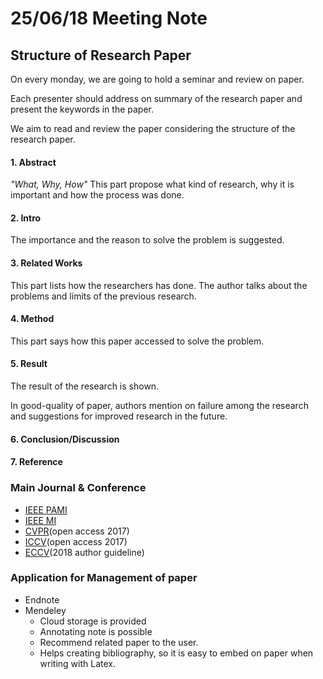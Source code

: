 
# 25/06/18 Meeting Note

## Structure of Research Paper

On every monday, we are going to hold a seminar and review on paper.

Each presenter should address on summary of the research paper and present the keywords in the paper.

We aim to read and review the paper considering the structure of the research paper. 

#### 1. Abstract
*"What, Why, How"*
This part propose what kind of research, why it is important and how the process was done.

#### 2. Intro
  The importance and the reason to solve the problem is suggested.
 
#### 3. Related Works
  This part lists how the researchers has done. The author talks about the problems and limits of the previous research.

#### 4. Method
  This part says how this paper accessed to solve the problem.
  
#### 5. Result
  The result of the research is shown.
  
  In good-quality of paper, authors mention on failure among the research and suggestions for improved research in the future.
  
#### 6. Conclusion/Discussion

#### 7. Reference
  
  
  
### Main Journal & Conference 
- [IEEE PAMI](https://ieeexplore.ieee.org/xpl/aboutJournal.jsp?punumber=34)
- [IEEE MI](https://ieeexplore.ieee.org/xpl/aboutJournal.jsp?punumber=42)
- [CVPR](http://openaccess.thecvf.com/CVPR2017.py)(open access 2017)
- [ICCV](http://openaccess.thecvf.com/ICCV2017.py)(open access 2017)
- [ECCV](https://eccv2018.org/papersubmission/author-guidelines/)(2018 author guideline)

### Application for Management of paper
- Endnote
- Mendeley 
  - Cloud storage is provided 
  - Annotating note is possible
  - Recommend related paper to the user.
  - Helps creating bibliography, so it is easy to embed on paper when writing with Latex.
  

